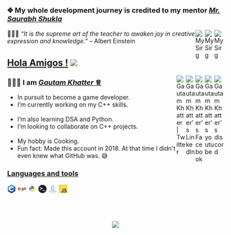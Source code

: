

### ✥ My whole development journey is credited to my mentor <a href="https://www.mysirg.com/"><I>Mr. Saurabh Shukla</I>
<a href="https://www.youtube.com/user/saurabhexponent1">
<img align="right" alt="MySirg" width="22px" src="https://raw.githubusercontent.com/peterthehan/peterthehan/master/assets/youtube.svg" />
<a href="https://www.facebook.com/mysirg/">
<img align="right" alt="MySirg" width="22px" src="https://raw.githubusercontent.com/peterthehan/peterthehan/master/assets/facebook.svg" />
<a href="https://twitter.com/sshukla_manit">
<img align="right" alt="MySirg" width="22px" src="https://raw.githubusercontent.com/peterthehan/peterthehan/master/assets/twitter.svg" />
</a>
 
 👨🏻‍🏫 <I>“It is the supreme art of the teacher to awaken joy in creative expression and knowledge.”</I> – Albert Einstein
  
##  <a href="https://www.quora.com/What-does-%E2%80%9CHola-amigos%E2%80%9D-mean-1">Hola Amigos !</a>  <img src="https://media.giphy.com/media/hvRJCLFzcasrR4ia7z/giphy.gif" width="35px"> 

<a href="https://discord.gg/PZQngqcUz8">
<img align="right" alt="Gautam Khatter's discord" width="22px" src="https://raw.githubusercontent.com/peterthehan/peterthehan/master/assets/discord.svg" />
<a href="https://www.youtube.com/channel/UCY9Rc7oBWZZXExtgJcsQluA">
<img align="right" alt="Gautam Khatter's youtube" width="22px" src="https://raw.githubusercontent.com/peterthehan/peterthehan/master/assets/youtube.svg" />
<a href="https://www.facebook.com/khattergautam7">
<img align="right" alt="Gautam Khatter's Facebook" width="22px" src="https://raw.githubusercontent.com/peterthehan/peterthehan/master/assets/facebook.svg" />
<a href="https://www.linkedin.com/in/gautamkhatter-7">
<img align="right" alt="Gautam Khatter's LinkedIn" width="22px" src="https://raw.githubusercontent.com/peterthehan/peterthehan/master/assets/linkedin.svg" />
<a href="https://twitter.com/gautamkhatter_7">
<img align="right" alt="Gautam Khatter | Twitter" width="22px" src="https://raw.githubusercontent.com/peterthehan/peterthehan/master/assets/twitter.svg" />
</a>

  ### 👨🏻‍💻 I am <a href="https://codeforces.com/profile/luffy.07"><b><I>Gautam Khatter</I>    ♕</b></a> 
  -  In pursuit to become a game developer.
  -  I’m currently working on my C++ skills.
<br></br>
  -  I’m also learning DSA and Python.
  -  I’m looking to collaborate on C++ projects.
<br></br>
  -  My hobby is Cooking.
  -  Fun fact: Made this account in 2018. At that time I didn't even knew what GitHub was. 😅
 

 <h3> <a href="https://en.wikipedia.org/wiki/Programming_language#:~:text=A%20programming%20language%20is%20a,consist%20of%20instructions%20for%20computers.">Languages and tools </a></h3>
 
<code><img height="20" 
src="https://raw.githubusercontent.com/github/explore/80688e429a7d4ef2fca1e82350fe8e3517d3494d/topics/cpp/cpp.png"></code>
<code><img height="20" 
src="https://raw.githubusercontent.com/github/explore/80688e429a7d4ef2fca1e82350fe8e3517d3494d/topics/git/git.png"></code>
<code><img height="20" 
src="https://raw.githubusercontent.com/github/explore/80688e429a7d4ef2fca1e82350fe8e3517d3494d/topics/python/python.png"></code>
<code><img height="20" 
src="https://raw.githubusercontent.com/github/explore/80688e429a7d4ef2fca1e82350fe8e3517d3494d/topics/terminal/terminal.png"></code>
<code><img height="20" 
src="https://raw.githubusercontent.com/github/explore/80688e429a7d4ef2fca1e82350fe8e3517d3494d/topics/c/c.png"></code>
<code><img height="20" 
src="https://raw.githubusercontent.com/github/explore/80688e429a7d4ef2fca1e82350fe8e3517d3494d/topics/javascript/javascript.png"></code>



<br></br>
<p align="center"><img src = "https://github-readme-stats.vercel.app/api?username=gautam-07&&show_icons=true&title_color=eb9762&icon_color=d8b199&text_color=def4e4&bg_color=000000"></p>


